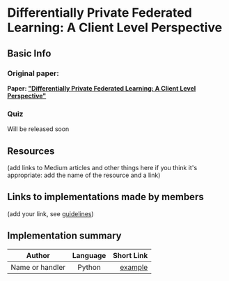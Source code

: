 # Differentially Private Federated Learning: A Client Level Perspective

## Basic Info

### Original paper: 
**Paper: ["Differentially Private Federated Learning: A Client Level Perspective"](https://arxiv.org/pdf/1712.07557.pdf)** 

### Quiz
Will be released soon

## Resources 
(add links to Medium articles and other things here if you think it's appropriate: add the name of the resource and a link)


## Links to implementations made by members 
(add your link, see [guidelines](https://github.com/papersdclub/theclub/blob/master/implementation_guidelines.md))


## Implementation summary
| Author          | Language      | Short Link  |
| -------------   |:-------------:| -----:|
| Name or handler | Python        | [example](https://www.numpy.org/) |

